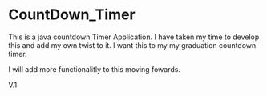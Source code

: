 # CountDown_Timer

This is a java countdown Timer Application. I have taken my time to develop this and add my own twist to it. I want this to my my graduation countdown timer.

I will add more functionalitly to this moving fowards.

V.1
